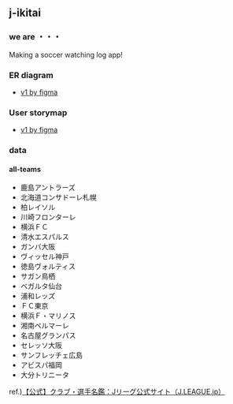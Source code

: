 ## j-ikitai

### we are ・・・
Making a soccer watching log app!

### ER diagram
- [v1 by figma](https://www.figma.com/file/V3XJFo2k2QiOlHpr4ygksB/Relational-Database-Diagram---Component-Kit-(Community)?node-id=8%3A848)

### User storymap
- [v1 by figma](https://www.figma.com/file/NetYHrmPNzyl1AWXNAZoSD/Story-Mapping-Template-(Community)?node-id=102%3A96)

### data

#### all-teams

- 鹿島アントラーズ
- 北海道コンサドーレ札幌
- 柏レイソル
- 川崎フロンターレ
- 横浜ＦＣ
- 清水エスパルス
- ガンバ大阪
- ヴィッセル神戸
- 徳島ヴォルティス
- サガン鳥栖
- ベガルタ仙台
- 浦和レッズ
- ＦＣ東京
- 横浜Ｆ・マリノス
- 湘南ベルマーレ
- 名古屋グランパス
- セレッソ大阪
- サンフレッチェ広島
- アビスパ福岡
- 大分トリニータ

ref.)[【公式】クラブ・選手名鑑：Jリーグ公式サイト（J.LEAGUE.jp）](https://www.jleague.jp/club/)

